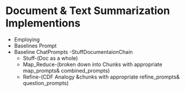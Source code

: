 # Document & Text Summarization Implementions 
- Employing
 - Baselines Prompt
 - Baseline ChatPrompts
 -StuffDocumentaionChain
   - Stuff-(Doc as a whole)
   - Map_Reduce-(broken down into Chunks with appropriate map_prompts& combined_prompts)
   - Refine-(CDF Analogy &chunks with appropriate refine_prompts& question_prompts)
